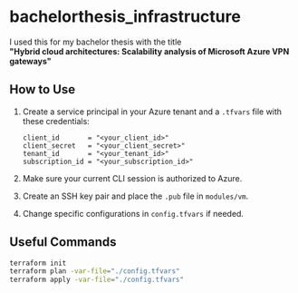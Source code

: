 # bachelorthesis_infrastructure

I used this for my bachelor thesis with the title  
**"Hybrid cloud architectures: Scalability analysis of Microsoft Azure VPN gateways"**  

## How to Use  

1. Create a service principal in your Azure tenant and a `.tfvars` file with these credentials:  

    ```
    client_id       = "<your_client_id>"
    client_secret   = "<your_client_secret>"
    tenant_id       = "<your_tenant_id>"
    subscription_id = "<your_subscription_id>"
    ```

2. Make sure your current CLI session is authorized to Azure.  
3. Create an SSH key pair and place the `.pub` file in `modules/vm`.  
4. Change specific configurations in `config.tfvars` if needed.  

## Useful Commands  

```sh
terraform init
terraform plan -var-file="./config.tfvars"
terraform apply -var-file="./config.tfvars"
